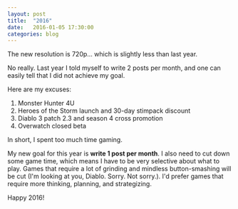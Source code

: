 ```yaml
---
layout: post
title:  "2016"
date:   2016-01-05 17:30:00
categories: blog
---
```

The new resolution is 720p... which is slightly less than last year.

No really. Last year I told myself to write 2 posts per month, and one can easily tell that I did not achieve my goal.

Here are my excuses:

1. Monster Hunter 4U
2. Heroes of the Storm launch and 30-day stimpack discount
3. Diablo 3 patch 2.3 and season 4 cross promotion
4. Overwatch closed beta

In short, I spent too much time gaming.

My new goal for this year is **write 1 post per month**. I also need to cut down some game time, which means I have to be very selective about what to play. Games that require a lot of grinding and mindless button-smashing will be cut (I'm looking at you, Diablo. Sorry. Not sorry.). I'd prefer games that require more thinking, planning, and strategizing. 

Happy 2016!